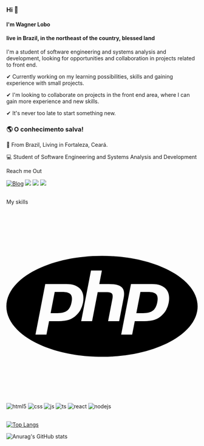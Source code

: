 ### Hi 👋

#### I'm Wagner Lobo

#### live in Brazil, in the northeast of the country, blessed land 

I'm a student of software engineering and systems analysis and development, looking for opportunities and collaboration in projects related to front end.

✔ Currently working on my learning possibilities, skills and gaining experience with small projects.

✔ I'm looking to collaborate on projects in the front end area, where I can gain more experience and new skills.

✔ It's never too late to start something new.


### 🌎  O conhecimento salva!

📍 From Brazil, Living in Fortaleza, Ceará.

💻 Student of Software Engineering and Systems Analysis and Development

Reach me Out


[![Blog](https://img.shields.io/website?label=wagnerlobocombr.com&style=for-the-badge&url=https://wagnerlobocombr.com/)](https://wagnerlobocombr.com)
<a href="https://www.linkedin.com/in/wagner-lobo-578b9b1b0/" target="blank">
<img src="https://img.shields.io/badge/-LinkedIn-%230077B5?style=for-the-badge&logo=linkedin&logoColor=white" target="_blank"></a> 
</a>
<a href="https://instagram.com/professorwagnerlobo?utm_medium=copy_link" target="blank"><img src="https://img.shields.io/badge/-Instagram-%23E4405F?style=for-the-badge&logo=instagram&logoColor=white" target="_blank"></a>
</a>
<a href="https://www.youtube.com/channel/UCU6At0WRtUb0othsptuosoA" target="blank"><img src="https://img.shields.io/badge/YouTube-FF0000?style=for-the-badge&logo=youtube&logoColor=white" target="_blank"></a><br><br>




My skills 
<div style="display: inline_block">
 <svg role="img" viewBox="0 0 24 24" xmlns="http://www.w3.org/2000/svg"><title>PHP</title><path d="M7.01 10.207h-.944l-.515 2.648h.838c.556 0 .97-.105 1.242-.314.272-.21.455-.559.55-1.049.092-.47.05-.802-.124-.995-.175-.193-.523-.29-1.047-.29zM12 5.688C5.373 5.688 0 8.514 0 12s5.373 6.313 12 6.313S24 15.486 24 12c0-3.486-5.373-6.312-12-6.312zm-3.26 7.451c-.261.25-.575.438-.917.551-.336.108-.765.164-1.285.164H5.357l-.327 1.681H3.652l1.23-6.326h2.65c.797 0 1.378.209 1.744.628.366.418.476 1.002.33 1.752a2.836 2.836 0 0 1-.305.847c-.143.255-.33.49-.561.703zm4.024.715l.543-2.799c.063-.318.039-.536-.068-.651-.107-.116-.336-.174-.687-.174H11.46l-.704 3.625H9.388l1.23-6.327h1.367l-.327 1.682h1.218c.767 0 1.295.134 1.586.401s.378.7.263 1.299l-.572 2.944h-1.389zm7.597-2.265a2.782 2.782 0 0 1-.305.847c-.143.255-.33.49-.561.703a2.44 2.44 0 0 1-.917.551c-.336.108-.765.164-1.286.164h-1.18l-.327 1.682h-1.378l1.23-6.326h2.649c.797 0 1.378.209 1.744.628.366.417.477 1.001.331 1.751zM17.766 10.207h-.943l-.516 2.648h.838c.557 0 .971-.105 1.242-.314.272-.21.455-.559.551-1.049.092-.47.049-.802-.125-.995s-.524-.29-1.047-.29z"/></svg>
  <img align="center" alt="html5" src="https://img.shields.io/badge/HTML5-E34F26?style=for-the-badge&logo=html5&logoColor=white" />
  <img align="center" alt="css" src="https://img.shields.io/badge/CSS3-1572B6?style=for-the-badge&logo=css3&logoColor=white" />
  <img align="center" alt="js" src="https://img.shields.io/badge/JavaScript-F7DF1E?style=for-the-badge&logo=javascript&logoColor=black" />
  <img align="center" alt="ts" src="https://img.shields.io/badge/TypeScript-007ACC?style=for-the-badge&logo=typescript&logoColor=white" />
  <img align="center" alt="react" src="https://img.shields.io/badge/React-20232A?style=for-the-badge&logo=react&logoColor=61DAFB" />
  <img align="center" alt="nodejs" src="https://img.shields.io/badge/Node.js-43853D?style=for-the-badge&logo=node.js&logoColor=white" />
</div><br/>



[![Top Langs](https://github-readme-stats.vercel.app/api/top-langs/?username=wagnerlobo&layout=compact)](https://github.com/wagnerlobo/github-readme-stats)


![Anurag's GitHub stats](https://github-readme-stats.vercel.app/api?username=wagnerlobo&show_icons=true&theme=radical)



